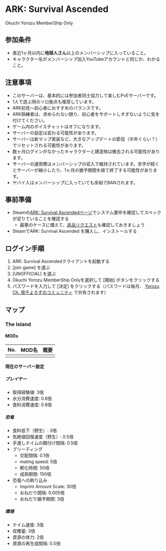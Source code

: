 # ARK: Survival Ascended
Okuchi Yorozu MemberShip Only

## 参加条件
- 直近1ヶ月以内に**地球人さん**以上のメンバーシップに入っていること。
- キャラクター名がメンバーシップ加入YouTubeアカウントと同じか、わかること。

## 注意事項
- このサーバーは、基本的には参加者同士協力して楽しむPvEサーバーです。
- 1人で遊ぶ用のソロ拠点も推奨しています。
- ARK初見～初心者におすすめのバランスです。
- ARK熟練者は、求められない限り、初心者をサポートしすぎないように気を付けてください。
- ゲーム内のボイスチャットはオフになります。
- サーバーの設定は変わる可能性があります。
- サーバーは新マップ実装など、大きなアップデートの節目（半年ぐらい？）でリセットされる可能性があります。
- 数ヶ月ログインがなかったキャラクターと建造物は撤去される可能性があります。
- サーバーの運用費はメンバーシップの収入で維持されています。赤字が続くとサーバーが縮小したり、1ヶ月の猶予期間を経て終了する可能性があります。
- ヤバイ人はメンバーシップに入っていても余裕でBANされます。

## 事前準備
- Steamの[ARK: Survival Ascendedページ](https://store.steampowered.com/app/2399830/ARK_Survival_Ascended/)でシステム要件を確認してスペックが足りていることを確認する
  - 最悪のケースに備えて、[返品リクエスト](https://store.steampowered.com/steam_refunds/?l=japanese)も確認しておきましょう
- SteamでARK: Survival Ascended を購入し、インストールする

## ログイン手順
1. ARK: Survival Ascendedクライアントを起動する
2. [join game] を選ぶ
3. [UNOFFICIAL] を選ぶ
4. Okuchi Yorozu MemberShip Onlyを選択して [開始] ボタンをクリックする
5. パスワードを入力して [決定] をクリックする（パスワードは毎月、 [Yorozu Ch. 億千よろずのコミュニティ](https://www.youtube.com/@okuchiyorozu/community) で共有されます）  

## マップ
### The Island
#### MODs
|No.|MOD名|概要|
|----|----|----|
||||

#### 現在のサーバー設定
##### プレイヤー
- 取得経験値: 3倍
- 水分消費速度: 0.8倍
- 食料消費速度: 0.8倍
##### 恐竜
- 食料低下（野生）: 3倍
- 気絶値回復速度（野生）: 0.5倍
- 手渡しテイムの餌付け間隔: 0.5倍
- ブリーディング
  - 交配間隔: 0.1倍
  - mating speed: 5倍
  - 孵化時間: 50倍
  - 成熟期間: 150倍
- 恐竜への刷り込み
  - Imprint Amount Scale: 30倍
  - おねだり間隔: 0.005倍
  - おねだり猶予期間: 3倍
##### 環境
- テイム速度: 3倍
- 収穫量: 3倍
- 資源の体力: 2倍
- 資源の再生成間隔: 0.5倍
